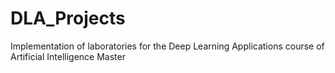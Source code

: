 # DLA_Projects
Implementation of laboratories for the Deep Learning Applications course of Artificial Intelligence Master
